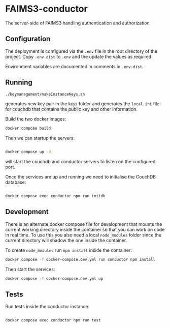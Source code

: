 # FAIMS3-conductor

The server-side of FAIMS3 handling authentication and authorization

## Configuration

The deployment is configured via the `.env` file in the root directory
of the project.   Copy `.env.dist` to `.env` and the update the values
as required.

Environment variables are documented in comments in `.env.dist`.

## Running

```bash
./keymanagement/makeInstanceKeys.sh
```

generates new key pair in the `keys` folder and generates the `local.ini` file for couchdb
that contains the public key and other information.

Build the two docker images:

```bash
docker compose build
```

Then we can startup the servers:

```bash

docker compose up -d
```

will start the couchdb and conductor servers to listen on the configured port.

Once the services are up and running we need to initialise the CouchDB
database:

```bash

docker compose exec conductor npm run initdb
```

## Development

There is an alternate docker compose file for development that mounts the
current working directory inside the container so that you can work on
code in real time.  To use this you also need a local `node_modules` folder
since the current directory will shadow the one inside the container. 

To create `node_modules` run `npm install` inside the container:

```bash
docker compose -f docker-compose.dev.yml run conductor npm install
```

Then start the services:

```bash
docker compose -f docker-compose.dev.yml up
```


## Tests

Run tests inside the conductor instance:

```bash

docker compose exec conductor npm run test
```
